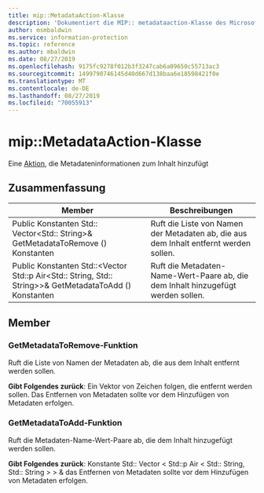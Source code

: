 ```yaml
---
title: mip::MetadataAction-Klasse
description: 'Dokumentiert die MIP:: metadataaction-Klasse des Microsoft Information Protection (MIP) SDK.'
author: msmbaldwin
ms.service: information-protection
ms.topic: reference
ms.author: mbaldwin
ms.date: 08/27/2019
ms.openlocfilehash: 9175fc9278f012b3f3247cab6a09650c55713ac3
ms.sourcegitcommit: 1499790746145d40d667d138baa6e18598421f0e
ms.translationtype: MT
ms.contentlocale: de-DE
ms.lasthandoff: 08/27/2019
ms.locfileid: "70055913"
---
```

# <a name="class-mipmetadataaction"></a>mip::MetadataAction-Klasse 
Eine [Aktion](class_mip_action.md), die Metadateninformationen zum Inhalt hinzufügt
  
## <a name="summary"></a>Zusammenfassung
 Member                        | Beschreibungen                                
--------------------------------|---------------------------------------------
Public Konstanten Std:: Vector\<Std:: String\>& GetMetadataToRemove () Konstanten  |  Ruft die Liste von Namen der Metadaten ab, die aus dem Inhalt entfernt werden sollen.
Public Konstanten Std::\<Vector Std::p Air\<Std:: String, Std:: String\>\>& GetMetadataToAdd () Konstanten  |  Ruft die Metadaten-Name-Wert-Paare ab, die dem Inhalt hinzugefügt werden sollen.
  
## <a name="members"></a>Member
  
### <a name="getmetadatatoremove-function"></a>GetMetadataToRemove-Funktion
Ruft die Liste von Namen der Metadaten ab, die aus dem Inhalt entfernt werden sollen.

  
**Gibt Folgendes zurück**: Ein Vektor von Zeichen folgen, die entfernt werden sollen. Das Entfernen von Metadaten sollte vor dem Hinzufügen von Metadaten erfolgen.
  
### <a name="getmetadatatoadd-function"></a>GetMetadataToAdd-Funktion
Ruft die Metadaten-Name-Wert-Paare ab, die dem Inhalt hinzugefügt werden sollen.

  
**Gibt Folgendes zurück**: Konstante Std:: Vector < Std::p Air < Std:: String, Std:: String > > & das Entfernen von Metadaten sollte vor dem Hinzufügen von Metadaten erfolgen.